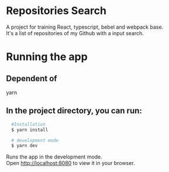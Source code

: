 # Repositories Search

A project for training React, typescript, bebel and webpack base. \
It's a list of repositories of my Github with a input search.

# Running the app

## Dependent of 
yarn

## In the project directory, you can run:

```bash
  #Installation
  $ yarn install

  # development mode
  $ yarn dev
```

Runs the app in the development mode.\
Open [http://localhost:8080](http://localhost:8080) to view it in your browser.